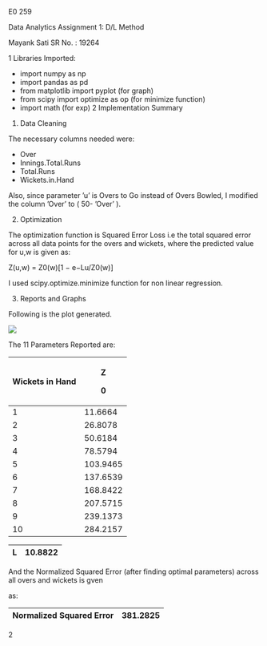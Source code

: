 ﻿E0 259

Data Analytics           Assignment 1: D/L Method

Mayank Sati SR No. : 19264

1  Libraries Imported:
- import numpy as np
- import pandas as pd
- from matplotlib import pyplot (for graph)
- from scipy import optimize as op (for minimize function)
- import math (for exp)
2  Implementation Summary
1. Data Cleaning

The necessary columns needed were:

- Over
- Innings.Total.Runs
- Total.Runs
- Wickets.in.Hand

Also, since parameter ’u’ is Overs to Go instead of Overs Bowled, I modified the column ’Over’ to ( 50- ’Over’ ).

2. Optimization

The optimization function is Squared Error Loss i.e the total squared error across all data points for the overs and wickets, where the predicted value for u,w is given as:

Z(u,w) = Z0(w)[1 − e−Lu/Z0(w)]

I used scipy.optimize.minimize function for non linear regression.

3. Reports and Graphs

Following is the plot generated.

![](Aspose.Words.4221750d-df22-4584-9b96-6275b1552aa3.001.png)

The 11 Parameters Reported are:



|Wickets in Hand|<p>Z</p><p>0</p>|
| - | - |
|1|11.6664|
|2|26.8078|
|3|50.6184|
|4|78.5794|
|5|103.9465|
|6|137.6539|
|7|168.8422|
|8|207.5715|
|9|239.1373|
|10|284.2157|


|L|10.8822|
| - | - |
And the Normalized Squared Error (after finding optimal parameters) across all overs and wickets is gven

as:



|Normalized Squared Error|381.2825|
| - | - |

2
